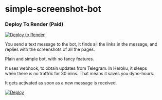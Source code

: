 # simple-screenshot-bot

### Deploy To Render (Paid)

[![Deploy to Render](https://render.com/images/deploy-to-render-button.svg)](https://render.com/deploy?)



You send a text message to the bot, it finds all the links in the message, and replies with the screenshots of all the pages.

Plain and simple bot, with no fancy features.

It uses webhook, to obtain updates from Telegram. In Heroku, it sleeps when there is no traffric for 30 mins. That means it saves you dyno-hours. 

It gets activated as soon as a new message is received.

[![Deploy](https://www.herokucdn.com/deploy/button.svg)](https://heroku.com/deploy?template=https://github.com/aahniks/simple-screenshot-bot)

